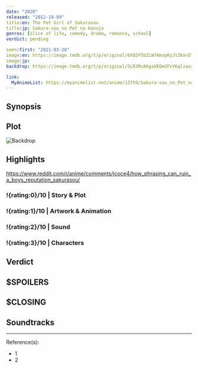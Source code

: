 ```yaml
---
date: "2020"
released: "2012-10-09"
title:en: The Pet Girl of Sakurasou
title:jp: Sakura-sou no Pet na Kanojo
genres: [slice of life, comedy, drama, romance, school]
verdict: pending

seen:first: "2021-03-20"
image:en: https://image.tmdb.org/t/p/original/6XQ2F5bZLWfAmayKyJtZKxn5Tcl.jpg
image:jp:
backdrop: https://image.tmdb.org/t/p/original/5LR3Mu8AgaVEQmGFvYKqlzaxzTg.jpg

link:
  MyAnimeList: https://myanimelist.net/anime/13759/Sakura-sou_no_Pet_na_Kanojo
---
```



## Synopsis

## Plot

![Backdrop]()

## Highlights

<https://www.reddit.com/r/anime/comments/jcoce4/how_phrasing_can_ruin_a_boys_reputation_sakurasou/>

### !{rating:0}/10 | Story & Plot

### !{rating:1}/10 | Artwork & Animation

### !{rating:2}/10 | Sound

### !{rating:3}/10 | Characters

## Verdict

## $SPOILERS

## $CLOSING

## Soundtracks

***
Reference(s):

- 1
- 2
